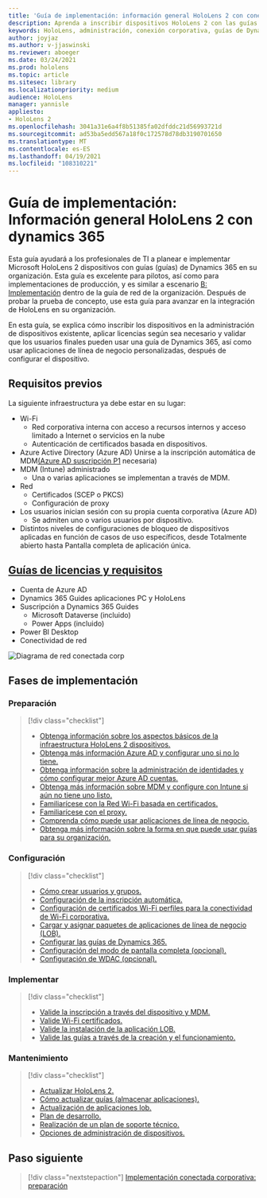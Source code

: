 ```yaml
---
title: 'Guía de implementación: información general HoloLens 2 con conexión corporativa con las guías de Dynamics 365'
description: Aprenda a inscribir dispositivos HoloLens 2 con las guías de Dynamics 365 a través de una red conectada corporativa.
keywords: HoloLens, administración, conexión corporativa, guías de Dynamics 365, AAD, Azure AD, MDM, mobile Administración de dispositivos
author: joyjaz
ms.author: v-jjaswinski
ms.reviewer: aboeger
ms.date: 03/24/2021
ms.prod: hololens
ms.topic: article
ms.sitesec: library
ms.localizationpriority: medium
audience: HoloLens
manager: yannisle
appliesto:
- HoloLens 2
ms.openlocfilehash: 3041a31e6a4f8b51385fa02dfddc21d56993721d
ms.sourcegitcommit: ad53ba5edd567a18f0c172578d78db3190701650
ms.translationtype: MT
ms.contentlocale: es-ES
ms.lasthandoff: 04/19/2021
ms.locfileid: "108310221"
---
```

# <a name="deployment-guide---corporate-connected-hololens-2-with-dynamics-365-guides---overview"></a>Guía de implementación: Información general HoloLens 2 con dynamics 365

Esta guía ayudará a los profesionales de TI a planear e implementar Microsoft HoloLens 2 dispositivos con guías (guías) de Dynamics 365 en su organización. Esta guía es excelente para pilotos, así como para implementaciones de producción, y es similar a escenario [B: Implementación](https://docs.microsoft.com/hololens/common-scenarios#scenario-b-deploy-inside-your-organizations-network) dentro de la guía de red de la organización. Después de probar la prueba de concepto, use esta guía para avanzar en la integración de HoloLens en su organización.

En esta guía, se explica cómo inscribir los dispositivos en la administración de dispositivos existente, aplicar licencias según sea necesario y validar que los usuarios finales pueden usar una guía de Dynamics 365, así como usar aplicaciones de línea de negocio personalizadas, después de configurar el dispositivo. 

## <a name="prerequisites"></a>Requisitos previos

La siguiente infraestructura ya debe estar en su lugar:
- Wi-Fi
    - Red corporativa interna con acceso a recursos internos y acceso limitado a Internet o servicios en la nube
    - Autenticación de certificados basada en dispositivos.
- Azure Active Directory (Azure AD) Unirse a la inscripción automática de MDM[(Azure AD suscripción P1](https://docs.microsoft.com/azure/active-directory/fundamentals/active-directory-whatis) necesaria)
- MDM (Intune) administrado
    - Una o varias aplicaciones se implementan a través de MDM.
- Red 
    - Certificados (SCEP o PKCS)
    - Configuración de proxy
- Los usuarios inician sesión con su propia cuenta corporativa (Azure AD)
    - Se admiten uno o varios usuarios por dispositivo.
- Distintos niveles de configuraciones de bloqueo de dispositivos aplicadas en función de casos de uso específicos, desde Totalmente abierto hasta Pantalla completa de aplicación única.

## <a name="guides-licensing-and-requirements"></a>[Guías de licencias y requisitos](https://docs.microsoft.com/dynamics365/mixed-reality/guides/requirements#licensing-and-product-requirements)
- Cuenta de Azure AD
- Dynamics 365 Guides aplicaciones PC y HoloLens
- Suscripción a Dynamics 365 Guides
    - Microsoft Dataverse (incluido)
    - Power Apps (incluido)
- Power BI Desktop
- Conectividad de red

![Diagrama de red conectada corp](./images/corpconnected-diagHL2-guides.png)

## <a name="stages-of-deployment"></a>Fases de implementación
### <a name="prepare"></a>Preparación
> [!div class="checklist"]
>- [Obtenga información sobre los aspectos básicos de la infraestructura HoloLens 2 dispositivos.](hololens2-corp-connected-prepare.md#infrastructure-essentials)
>- [Obtenga más información Azure AD y configurar uno si no lo tiene.](hololens2-corp-connected-prepare.md#azure-active-directory)
>- [Obtenga información sobre la administración de identidades y cómo configurar mejor Azure AD cuentas.](hololens2-corp-connected-prepare.md#identity-management)
>- [Obtenga más información sobre MDM y configure con Intune si aún no tiene uno listo.](hololens2-corp-connected-prepare.md#mobile-device-management)
>- [Familiarícese con la Red Wi-Fi basada en certificados.](hololens2-corp-connected-prepare.md#certificates)
>- [Familiarícese con el proxy.](hololens2-corp-connected-prepare.md#proxy)
>- [Comprenda cómo puede usar aplicaciones de línea de negocio.](hololens2-corp-connected-prepare.md#line-of-business-apps)
>- [Obtenga más información sobre la forma en que puede usar guías para su organización.](hololens2-corp-connected-prepare.md#guides-playbook)
### <a name="configure"></a>Configuración
> [!div class="checklist"]
>- [Cómo crear usuarios y grupos.](hololens2-corp-connected-configure.md#azure-users-and-groups)
>- [Configuración de la inscripción automática.](hololens2-corp-connected-configure.md#auto-enrollment-on-hololens-2)
>- [Configuración de certificados Wi-Fi perfiles para la conectividad de Wi-Fi corporativa.](hololens2-corp-connected-configure.md#corporate-wi-fi-connectivity)
>- [Cargar y asignar paquetes de aplicaciones de línea de negocio (LOB).](hololens2-corp-connected-configure.md#app-deployment)
>- [Configurar las guías de Dynamics 365.](hololens2-corp-connected-configure.md#setup-guides-application-licenses-dataverse-and-authoring)
>- [Configuración del modo de pantalla completa (opcional).](hololens2-corp-connected-configure.md#optional-kiosk-mode)
>- [Configuración de WDAC (opcional).](hololens2-corp-connected-configure.md#optional-wdac)
### <a name="deploy"></a>Implementar
> [!div class="checklist"]
>-  [Valide la inscripción a través del dispositivo y MDM.](hololens2-corp-connected-deploy.md#enrollment-validation)
>-  [Valide Wi-Fi certificados.](hololens2-corp-connected-deploy.md#wi-fi-certificate-validation)
>-  [Valide la instalación de la aplicación LOB.](hololens2-corp-connected-deploy.md#validate-lob-app-install)
>-  [Valide las guías a través de la creación y el funcionamiento.](hololens2-corp-connected-deploy.md#validate-dynamics-365-guides)
### <a name="maintain"></a>Mantenimiento
> [!div class="checklist"]
>- [Actualizar HoloLens 2.](hololens2-corp-connected-maintain.md#update-hololens)
>- [Cómo actualizar guías (almacenar aplicaciones).](hololens2-corp-connected-maintain.md#how-to-update-dynamics-365-guides-and-other-store-apps)
>- [Actualización de aplicaciones lob.](hololens2-corp-connected-maintain.md#how-to-update-lob-apps) 
>- [Plan de desarrollo.](hololens2-corp-connected-maintain.md#development-plan) 
>- [Realización de un plan de soporte técnico.](hololens2-corp-connected-maintain.md#support-plan)
>- [Opciones de administración de dispositivos.](hololens2-corp-connected-maintain.md#device-management)

## <a name="next-step"></a>Paso siguiente 
> [!div class="nextstepaction"]
> [Implementación conectada corporativa: preparación](hololens2-corp-connected-prepare.md)
